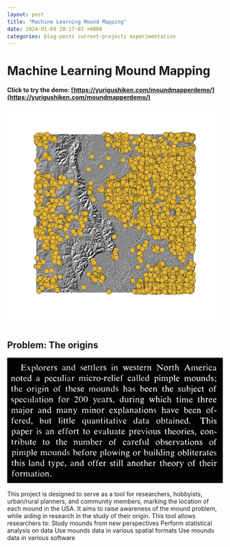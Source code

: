 ```yaml
---
layout: post
title: "Machine Learning Mound Mapping"
date: 2024-01-09 20:17:03 +0000
categories: blog-posts current-projects experimentation
---
```




# Machine Learning Mound Mapping


**Click to try the demo: [https://yurigushiken.com/moundmapperdemo/](https://yurigushiken.com/moundmapperdemo/)**

![Featured Image](/media/Screenshot-2024-01-09-035219.png)

## Problem: The origins

![Featured Image](/media/SmartSelect_20240126_012429_Adobe-Acrobat.jpg)

This project is designed to serve as a tool for researchers, hobbyists, urban/rural planners, and community members, marking the location of each mound in the USA. It aims to raise awareness of the mound problem, while aiding in research in the study of their origin.
This tool allows researchers to:
Study mounds from new perspectives
Perform statistical analysis on data
Use mounds data in various spatial formats
Use mounds data in various software
